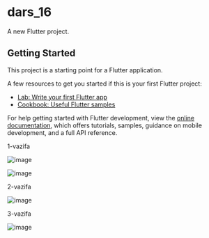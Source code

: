# dars_16

A new Flutter project.

## Getting Started

This project is a starting point for a Flutter application.

A few resources to get you started if this is your first Flutter project:

- [Lab: Write your first Flutter app](https://docs.flutter.dev/get-started/codelab)
- [Cookbook: Useful Flutter samples](https://docs.flutter.dev/cookbook)

For help getting started with Flutter development, view the
[online documentation](https://docs.flutter.dev/), which offers tutorials,
samples, guidance on mobile development, and a full API reference.


1-vazifa

![image](https://github.com/Mardonbekmelsov/dars_16/assets/153820615/7ebee344-4c77-4372-aa38-5caaf283b4d0)

![image](https://github.com/Mardonbekmelsov/dars_16/assets/153820615/b9ca0046-16b2-44b2-8c9d-ef540f1d1415)

2-vazifa

![image](https://github.com/Mardonbekmelsov/dars_16/assets/153820615/a2575de3-0b52-4f38-8bf5-a6f54a9d0f0d)


3-vazifa

![image](https://github.com/Mardonbekmelsov/dars_16/assets/153820615/3c3d0fdb-7b80-4416-af58-bc722e24b020)

